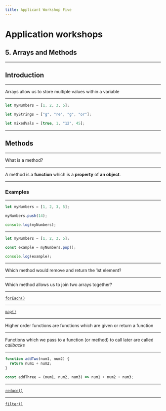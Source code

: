 ```yaml
---
title: Applicant Workshop Five
---
```


# Application workshops

## 5. Arrays and Methods

---

<!-- {.primary} -->

## Introduction

---

Arrays allow us to store multiple values within a variable

---

```js
let myNumbers = [1, 2, 3, 5];

let myStrings = ["g", "re", "g", "or"];

let mixedVals = [true, 1, "12", 45];
```

---

## Methods

---

What is a method?

---

A method is a **function** which is a **property** of **an object**.

---

### Examples

---

```js
let myNumbers = [1, 2, 3, 5];

myNumbers.push(14);

console.log(myNumbers);
```

---

```js
let myNumbers = [1, 2, 3, 5];

const example = myNumbers.pop();

console.log(example);
```

---

Which method would remove and return the 1st element?

---

Which method allows us to join two arrays together?

---

[`forEach()`](https://developer.mozilla.org/en-US/docs/Web/JavaScript/Reference/Global_Objects/Array/forEach)

---

[`map()`](https://developer.mozilla.org/en-US/docs/Web/JavaScript/Reference/Global_Objects/Array/map)

---

Higher order functions are functions which are given or return a function

---

Functions which we pass to a function (or method) to call later are called _callbacks_

---

```js
function addTwo(num1, num2) {
  return num1 + num2;
}

const addThree = (num1, num2, num3) => num1 + num2 + num3;
```

---

[`reduce()`](https://developer.mozilla.org/en-US/docs/Web/JavaScript/Reference/Global_Objects/Array/Reduce)

---

[`filter()`](https://developer.mozilla.org/en-US/docs/Web/JavaScript/Reference/Global_Objects/Array/filter)
